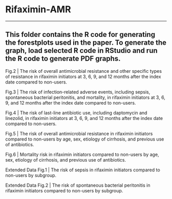 # Rifaximin-AMR
---
This folder contains the R code for generating the forestplots used in the paper. To generate the graph, load selected R code in RStudio and run the R code to generate PDF graphs.
---
Fig.2 | The risk of overall antimicrobial resistance and other specific types of resistance in rifaximin initiators at 3, 6, 9, and 12 months after the index date compared to non-users.

Fig.3 | The risk of infection-related adverse events, including sepsis, spontaneous bacterial peritonitis, and mortality, in rifaximin initiators at 3, 6, 9, and 12 months after the index date compared to non-users.

Fig.4 | The risk of last-line antibiotic use, including daptomycin and linezolid, in rifaximin initiators at 3, 6, 9, and 12 months after the index date compared to non-users.

Fig.5 | The risk of overall antimicrobial resistance in rifaximin initiators compared to non-users by age, sex, etiology of cirrhosis, and previous use of antibiotics.

Fig.6 | Mortality risk in rifaximin initiators compared to non-users by age, sex, etiology of cirrhosis, and previous use of antibiotics.

Extended Data Fig.1 | The risk of sepsis in rifaximin initiators compared to non-users by subgroup.

Extended Data Fig.2 | The risk of spontaneous bacterial peritonitis in rifaximin initiators compared to non-users by subgroup.
